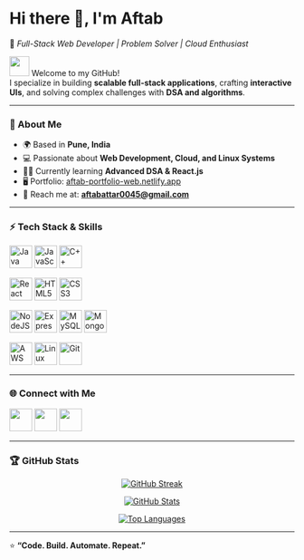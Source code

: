 # Hi there 👋, I'm Aftab  
🌟 *Full-Stack Web Developer | Problem Solver | Cloud Enthusiast*  

<img src="https://user-images.githubusercontent.com/18350557/176309783-0785949b-9127-417c-8b55-ab5a4333674e.gif" width="35" /> Welcome to my GitHub!  
I specialize in building **scalable full-stack applications**, crafting **interactive UIs**, and solving complex challenges with **DSA and algorithms**.  

---

### 🚀 About Me
- 🌍 Based in **Pune, India**  
- 💻 Passionate about **Web Development, Cloud, and Linux Systems**  
- 🧑‍💻 Currently learning **Advanced DSA & React.js**  
- 🖥️ Portfolio: [aftab-portfolio-web.netlify.app](http://aftab-portfolio-web.netlify.app)  
- 📧 Reach me at: **aftabattar0045@gmail.com**  

---

### ⚡ Tech Stack & Skills  

<p align="left">
<!-- Core Programming -->
<a href="https://www.oracle.com/java/" target="_blank" rel="noreferrer"><img src="https://raw.githubusercontent.com/danielcranney/readme-generator/main/public/icons/skills/java-colored.svg" width="40" height="40" alt="Java" /></a>
<a href="https://developer.mozilla.org/en-US/docs/Web/JavaScript" target="_blank" rel="noreferrer"><img src="https://raw.githubusercontent.com/danielcranney/readme-generator/main/public/icons/skills/javascript-colored.svg" width="40" height="40" alt="JavaScript" /></a>
<a href="https://docs.microsoft.com/en-us/cpp/?view=msvc-170" target="_blank" rel="noreferrer"><img src="https://raw.githubusercontent.com/danielcranney/readme-generator/main/public/icons/skills/cplusplus-colored.svg" width="40" height="40" alt="C++" /></a>

<!-- Frontend -->
<a href="https://react.dev/" target="_blank" rel="noreferrer"><img src="https://raw.githubusercontent.com/danielcranney/readme-generator/main/public/icons/skills/react-colored.svg" width="40" height="40" alt="React" /></a>
<a href="https://developer.mozilla.org/en-US/docs/Glossary/HTML5" target="_blank" rel="noreferrer"><img src="https://raw.githubusercontent.com/danielcranney/readme-generator/main/public/icons/skills/html5-colored.svg" width="40" height="40" alt="HTML5" /></a>
<a href="https://www.w3.org/TR/CSS/#css" target="_blank" rel="noreferrer"><img src="https://raw.githubusercontent.com/danielcranney/readme-generator/main/public/icons/skills/css3-colored.svg" width="40" height="40" alt="CSS3" /></a>

<!-- Backend -->
<a href="https://nodejs.org/" target="_blank" rel="noreferrer"><img src="https://raw.githubusercontent.com/danielcranney/readme-generator/main/public/icons/skills/nodejs-colored.svg" width="40" height="40" alt="NodeJS" /></a>
<a href="https://expressjs.com/" target="_blank" rel="noreferrer"><img src="https://raw.githubusercontent.com/danielcranney/readme-generator/main/public/icons/skills/express-colored.svg" width="40" height="40" alt="ExpressJS" /></a>
<a href="https://www.mysql.com/" target="_blank" rel="noreferrer"><img src="https://raw.githubusercontent.com/danielcranney/readme-generator/main/public/icons/skills/mysql-colored.svg" width="40" height="40" alt="MySQL" /></a>
<a href="https://www.mongodb.com/" target="_blank" rel="noreferrer"><img src="https://raw.githubusercontent.com/danielcranney/readme-generator/main/public/icons/skills/mongodb-colored.svg" width="40" height="40" alt="MongoDB" /></a>

<!-- Cloud & DevOps -->
<a href="https://aws.amazon.com/" target="_blank" rel="noreferrer"><img src="https://raw.githubusercontent.com/danielcranney/readme-generator/main/public/icons/skills/aws-colored.svg" width="40" height="40" alt="AWS" /></a>
<a href="https://www.linux.org/" target="_blank" rel="noreferrer"><img src="https://cdn-icons-png.flaticon.com/512/6124/6124995.png" width="40" height="40" alt="Linux" /></a>
<a href="https://git-scm.com/" target="_blank" rel="noreferrer"><img src="https://raw.githubusercontent.com/danielcranney/readme-generator/main/public/icons/skills/git-colored.svg" width="40" height="40" alt="Git" /></a>
</p>

---

### 🌐 Connect with Me  

<p align="left"> 
<a href="https://github.com/aftab0045" target="_blank" rel="noreferrer"><img src="https://raw.githubusercontent.com/danielcranney/readme-generator/main/public/icons/socials/github.svg" width="40" height="40" /></a> 
<a href="https://www.linkedin.com/in/aftab-attar-344094268/" target="_blank" rel="noreferrer"><img src="https://raw.githubusercontent.com/danielcranney/readme-generator/main/public/icons/socials/linkedin.svg" width="40" height="40" /></a> 
<a href="https://www.x.com/aftab_attar_" target="_blank" rel="noreferrer"><img src="https://raw.githubusercontent.com/danielcranney/readme-generator/main/public/icons/socials/twitter.svg" width="40" height="40" /></a>
</p>

---

### 🏆 GitHub Stats  

<p align="center">
<a href="https://github.com/aftab0045">
<img src="https://github-readme-streak-stats.herokuapp.com?user=aftab0045&theme=tokyonight&hide_border=true" alt="GitHub Streak" />
</a>  
</p>

<p align="center">
<a href="https://github.com/aftab0045">
<img src="https://github-readme-stats.vercel.app/api?username=aftab0045&show_icons=true&theme=tokyonight&hide_border=true" alt="GitHub Stats" />
</a>  
</p>

<p align="center">
<a href="https://github.com/aftab0045">
<img src="https://github-readme-stats.vercel.app/api/top-langs/?username=aftab0045&layout=compact&theme=tokyonight&hide_border=true" alt="Top Languages" />
</a>
</p>

---

⭐ **“Code. Build. Automate. Repeat.”**
